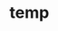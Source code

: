 # temp































































































































































































































































































































































